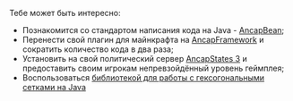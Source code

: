 Тебе может быть интересно:

- Познакомится со стандартом написания кода на Java - [AncapBean](https://github.com/PukPukov/AncapBean);
- Перенести свой плагин для майнкрафта на [AncapFramework](https://github.com/PukPukov/AncapLibrary) и сократить количество кода в два раза;
- Установить на свой политический сервер [AncapStates 3](https://github.com/PukPukov/AncapStates-2) и предоставить своим игрокам непревзойдённый уровень геймплея;
- Воспользоваться [библиотекой для работы с гексогональными сетками на Java](https://github.com/PukPukov/HexagonLibrary-Java)
